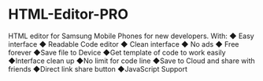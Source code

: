 # HTML-Editor-PRO
HTML editor for Samsung Mobile Phones for new developers. With: ◆ Easy interface ◆ Readable Code editor ◆ Clean interface ◆ No ads ◆ Free forever ◆Save file to Device ◆Get template of code to work easily ◆Interface clean up ◆No limit for code line ◆Save to Cloud and share with friends ◆Direct link share button ◆JavaScript Support
